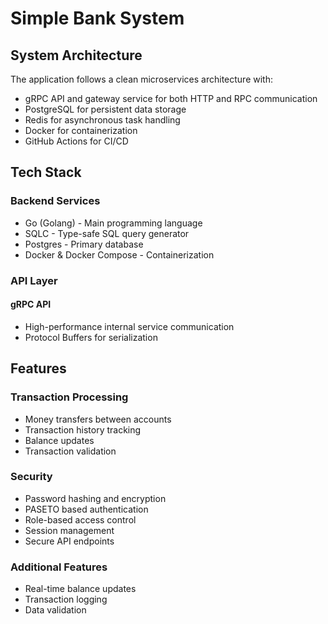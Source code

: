 # Simple Bank System

## System Architecture

The application follows a clean microservices architecture with:

-   gRPC API and gateway service for both HTTP and RPC communication
-   PostgreSQL for persistent data storage
-   Redis for asynchronous task handling
-   Docker for containerization
-   GitHub Actions for CI/CD

## Tech Stack

### Backend Services

-   Go (Golang) - Main programming language
-   SQLC - Type-safe SQL query generator
-   Postgres - Primary database
-   Docker & Docker Compose - Containerization

### API Layer

#### gRPC API

-   High-performance internal service communication
-   Protocol Buffers for serialization

## Features

### Transaction Processing

-   Money transfers between accounts
-   Transaction history tracking
-   Balance updates
-   Transaction validation

### Security

-   Password hashing and encryption
-   PASETO based authentication
-   Role-based access control
-   Session management
-   Secure API endpoints

### Additional Features

-   Real-time balance updates
-   Transaction logging
-   Data validation
